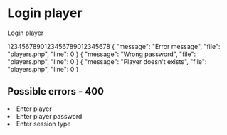 # Login player

<highlight>Login player</highlight>

<include from="notes.md" element-id="urlVariable"/>

<api-endpoint openapi-path="./../../data.yaml" endpoint="/players/{$username}/login" method="GET">
	<response type="200">
		<sample lang="JSON">
			1234567890123456789012345678
		</sample>
	</response>
	<response type="400">
		<sample lang="JSON">
			{
				"message": "Error message",
				"file": "players.php",
				"line": 0
			}
		</sample>
	</response>
	<response type="401">
		<sample lang="JSON">
			{
				"message": "Wrong password",
				"file": "players.php",
				"line": 0
			}
		</sample>
	</response>
	<response type="404">
		<sample lang="JSON">
			{
				"message": "Player doesn't exists",
				"file": "players.php",
				"line": 0
			}
		</sample>
	</response>
</api-endpoint>

## Possible errors - 400
<list>
	<li>Enter player</li>
	<li>Enter player password</li>
	<li>Enter session type</li>
</list>